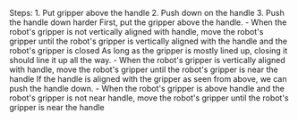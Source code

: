 
Steps:  1. Put gripper above the handle  2. Push down on the handle  3. Push the handle down harder
    First, put the gripper above the handle.
    - When the robot's gripper is not vertically aligned with handle, move the robot's gripper until the robot's gripper is vertically aligned with the handle and the robot's gripper is closed
    As long as the gripper is mostly lined up, closing it should line it up all the way.
    - When the robot's gripper is vertically aligned with handle, move the robot's gripper until the robot's gripper is near the handle
    If the handle is aligned with the gripper as seen from above, we can push the handle down.
    - When the robot's gripper is above handle and the robot's gripper is not near handle, move the robot's gripper until the robot's gripper is near the handle